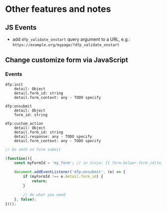 # Other features and notes

## JS Events

- add `dfp_validate_onstart` query argument to a URL,
e.g.: `https://example.org/mypage/?dfp_validate_onstart`

## Change customize form via JavaScript

### Events

```plain
dfp:init
    detail: Object
    detail.form_id: string
    detail.form_context: any - TODO specify

dfp:onsubmit
    detail: Object
    form_id: string

dfp:custom_action
    detail: Object
    detail.form_id: string
    detail.response: any - TODO specify
    detail.form_context: any - TODO specify
```

```javascript
// Do smth on form submit

(function(){
    const myFormId = 'my_form'; // in Jinja: {{ form.helper.form_id|tojson }}

    document.addEventListener('dfp:onsubmit', (e) => {
        if (myFormId !== e.detail.form_id) {
            return;
        }

        // do what you need
    }, false);
})();
```
